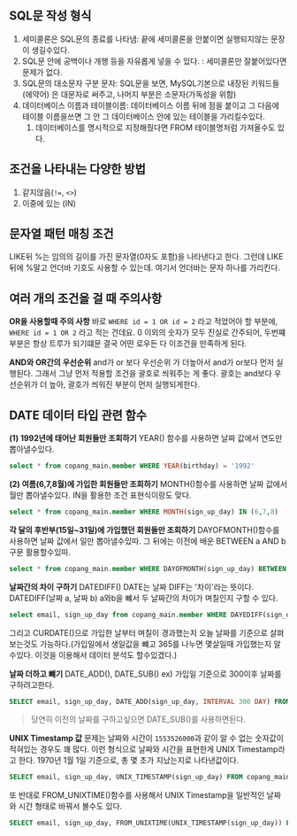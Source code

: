 ## SQL문 작성 형식
1. 세미콜론은 SQL문의 종료를 나타냄: 끝에 세미콜론을 안붙이면 실행되지않는 문장이  생길수있다.
2. SQL문 안에 공백이나 개행 등을  자유롭게 넣을 수 있다. : 세미콜론만 잘붙어있다면 문제가 없다.
3. SQL문의 대소문자 구분 문자: SQL문을 보면, MySQL기본으로 내장된  키워드들 (에약어) 은 대문자로 써주고, 나머지 부분은 소문자(가독성을 위함)
4. 데이터베이스 이름과 테이블이름: 데이터베이스 이름 뒤에 점을 붙이고 그 다음에 테이블 이름을쓰면 그 안 그 데이터베이스 안에 있는 테이블을  가리킬수있다.
	1. 데이터베이스를 명시적으로 지정해줬다면  FROM 테이블명처럼 가져올수도 있다.

## 조건을 나타내는 다양한 방법
1. 같지않음(`!=`, `<>`)
2. 이중에 있는 (IN)

## 문자열 패턴 매칭 조건
LIKE뒤 %는 임의의 길이를 가진 문자열(0자도 포함)을 나타낸다고 한다. 그런데 LIKE뒤에 %말고 언더바 기호도 사용할 수 있는데. 여기서 언더바는 문자 하나를 가리킨다.

## 여러 개의 조건을 걸 때 주의사항

**OR을 사용할때 주의 사항** 
바로 `WHERE id = 1 OR id = 2` 라고 적었어야 할 부분에, `WHERE id = 1 OR 2` 라고 적는 건데요. 0 이외의 숫자가 모두 진실로 간주되어, 두번쨰 부분은 항상 트루가 되기떄문
결국 어떤 로우든 다 이조건을 만족하게 된다.

**AND와 OR간의  우선순위**
and가 or 보다  우선순위 가 더높아서  and가 or보다 먼저 실행된다. 그래서 그냥 먼저 적용할 조건을 괄호로 씌워주는 게 좋다. 괄호는 and보다 우선순위가 더 높아, 괄호가 씌워진 부분이 먼저 실행되게한다.

## DATE 데이터 타입 관련 함수

**(1) 1992년에 태어난 회원들만 조회하기**
YEAR() 함수를 사용하면 날짜 값에서 연도만 뽑아낼수있다.
```sql
select * from copang_main.member WHERE YEAR(birthday) = '1992'
```

**(2) 여름(6,7,8월)에 가입한 회원들만 조회하기**
MONTH()함수를  사용하면 날짜 값에서 월만 뽑아낼수있다. 
IN을 활용한 조건 표현식이랑도  맞다.
```sql
select * from copang_main.member WHERE MONTH(sign_up_day) IN (6,7,8) 
```

**각 달의 후반부(15일~31일)에 가입했던 회원들만 조회하기**
DAYOFMONTH()함수를 사용하면 날짜 값에서 일만 뽑아낼수있따.   그 뒤에는 이전에  배운  BETWEEN a AND b 구문 활용할수있따.

```sql
select * from copang_main.member WHERE DAYOFMONTH(sign_up_day) BETWEEN 15 AND 31
```

**날짜간의 차이 구하기**
DATEDIFF() DATE는 날짜 DIFF는 '차이'라는 뜻이다. DATEDIFF(날짜 a,  날짜 b) a와b을 뺴서 두 날짜간의 차이가 며칠인지 구할 수 있다.

```sql
select email, sign_up_day from copang_main.member WHERE DAYEDIFF(sign_up_day, '2019-01-01')
```
그리고 CURDATE()으로 가입한 날부터 며칠이 경과했는지 오늘 날짜를 기준으로 살펴보는것도 가능하다.(가입일에서 생일값을 뺴고 365를 나누면 몇살일때 가입했는지 알수있다. 이것을 이용해서 데이터 분석도 할수있겠다.)

**날짜 더하고 뺴기**
DATE_ADD(), DATE_SUB()
ex) 가입일 기준으로 300이후 날짜를 구하려고한다.
```sql
SELECT email, sign_up_day, DATE_ADD(sign_up_day, INTERVAL 300 DAY) FROM copang_main.member;
```
> 당연히 이전의 날짜를 구하고싶으면 DATE_SUB()를 사용하면된다.

**UNIX Timestamp 값**
문제는 날짜와 시간이 `1553526000`과 같이 알 수 없는 숫자값이 적혀있는 경우도 꽤 많다.  이런 형식으로 날짜와 시간을 표현한게 UNIX Timestamp라고 한다. 1970년 1월 1일 기준으로, 총 몇 초가 지났는지로 나타낸값이다.
```sql
SELECT email, sign_up_day, UNIX_TIMESTAMP(sign_up_day) FROM copang_main.member;
```

또 반대로 FROM_UNIXTIME()함수를  사용해서 UNIX Timestamp을 일반적인 날짜와 시간 형태로 바꿔서 볼수도 있다.
```sql
SELECT email, sign_up_day, FROM_UNIXTIME(UNIX_TIMESTAMP(sign_up_day)) FROM copang_main.member;
```
